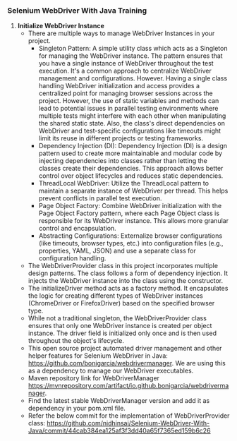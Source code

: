 ### Selenium WebDriver With Java Training

1. **Initialize WebDriver Instance**
   * There are multiple ways to manage WebDriver Instances in your project.
     * Singleton Pattern:  A simple utility class which acts as a Singleton for managing the WebDriver instance. The pattern ensures that you have a single instance of WebDriver throughout the test execution. It's a common approach to centralize WebDriver management and configurations. However. Having a single class handling WebDriver initialization and access provides a centralized point for managing browser sessions across the project. However, the use of static variables and methods can lead to potential issues in parallel testing environments where multiple tests might interfere with each other when manipulating the shared static state. Also, the class's direct dependencies on WebDriver and test-specific configurations like timeouts might limit its reuse in different projects or testing frameworks. 
     * Dependency Injection (DI): Dependency Injection (DI) is a design pattern used to create more maintainable and modular code by injecting dependencies into classes rather than letting the classes create their dependencies. This approach allows better control over object lifecycles and reduces static dependencies. 
     * ThreadLocal WebDriver: Utilize the ThreadLocal pattern to maintain a separate instance of WebDriver per thread. This helps prevent conflicts in parallel test execution. 
     * Page Object Factory: Combine WebDriver initialization with the Page Object Factory pattern, where each Page Object class is responsible for its WebDriver instance. This allows more granular control and encapsulation. 
     * Abstracting Configurations: Externalize browser configurations (like timeouts, browser types, etc.) into configuration files (e.g., properties, YAML, JSON) and use a separate class for configuration handling.
   * The WebDriverProvider class in this project incorporates multiple design patterns. The class follows a form of dependency injection. It injects the WebDriver instance into the class using the constructor.
   * The initializeDriver method acts as a factory method. It encapsulates the logic for creating different types of WebDriver instances (ChromeDriver or FirefoxDriver) based on the specified browser type.
   * While not a traditional singleton, the WebDriverProvider class ensures that only one WebDriver instance is created per object instance. The driver field is initialized only once and is then used throughout the object's lifecycle.
   * This open source project automated driver management and other helper features for Selenium WebDriver in Java: https://github.com/bonigarcia/webdrivermanager. We are using this as a dependency to manage our WebDriver executables.
   * Maven repository link for WebDriverManager https://mvnrepository.com/artifact/io.github.bonigarcia/webdrivermanager.
   * Find the latest stable WebDriverManager version and add it as dependency in your pom.xml file.
   * Refer the below commit for the implementation of WebDriverProvider class: https://github.com/nidhinsai/Selenium-WebDriver-With-Java/commit/44cab384ea125af3f3dd40a65f7365ed159b6c26